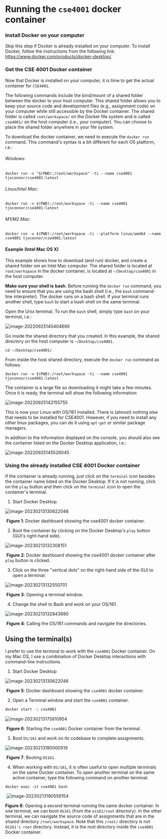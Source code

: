 # Running the `cse4001` docker container

### Install Docker on your computer

Skip this step if Docker is already installed on your computer. To install Docker, follow the instructions from the following link: https://www.docker.com/products/docker-desktop/. 

### Get the CSE 4001 Docker container

Now that Docker is installed on your computer, it is time to get the actual container for `CSE4001`.  

The following commands include the bind/mount of a shared folder between the docker to your host computer. This shared folder allows you to keep your source code and development files (e.g., assignment code) on your computer while still accessible by the Docker container.  The shared folder is called `root/workspace/` on the Docker file system and is called `cse4001/` on the host computer (i.e., your computer). You can choose to place the shared folder anywhere in your file system. 

To download the docker container, we need to execute the `docker run` command. This command's syntax is a bit different for each OS platform, i.e.: 

###### Windows:

```shell
docker run -v "$(PWD):/root/workspace" -ti --name cse4001 tjoconnor/cse4001:latest
```

###### Linux/Intel Mac:

```shell
docker run -v $(PWD):/root/workspace -ti --name cse4001 tjoconnor/cse4001:latest
```

###### M1/M2 Mac:

```shell
docker run -v $(PWD):/root/workspace -ti --platform linux/amd64 --name cse4001 tjoconnor/cse4001:latest
```

#### Example (Intel Mac OS X)

This example shows how to download (and run) docker, and create a shared folder om an Intel Mac computer. The shared folder is located at `root/workspace` in the docker container, is located at `~/Desktop/cse4001` in the host computer.  

**Make sure your shell is** **bash**. Before running the `docker run` command, you need to ensure that you are using the bash shell (i.e., the `bash` command-line interpreter). The docker runs on a bash shell. If your terminal runs another shell, type `bash` to start a bash shell on the same terminal. 

Open the Unix terminal. To run the `bash` shell, simply type `bash` on your terminal, i.e.: 

![image-20220925140404690](./image-20220925140404690.png)

Go inside the shared directory that you created. In this example, the shared directory on the host computer is `~/Desktop/cse4001`. 

```shell
cd ~/Desktop/cse4001/
```

From inside the host shared directory, execute the `docker run` command as follows:

```shell
docker run -v $(PWD):/root/workspace -ti --name cse4001 tjoconnor/cse4001:latest
```

The container is a large file so downloading it might take a few minutes. Once it is ready, the terminal will show the following information: 

![image-20220925142155755](./image-20220925142155755.png)

This is now your Linux with OS/161 installed. There is (almost) nothing else that needs to be installed for CSE4001. However, if you need to install any other linux packages, you can do it using `apt-get` or similar package managers. 

In addition to the information displayed on the console, you should also see the container listed on the Docker Desktop application, i.e.: 

![image-20220925145526045](./image-20220925145526045.png)

### Using the already installed CSE 4001 Docker container

If the container is already running, just click on the `terminal` icon besides the container name listed on the Docker Desktop. If it is not running, click on the `play` button and then click on the `terminal` icon to open the container's terminal. 



1. Start Docker Desktop.

![image-20230213130622046](image-20230213130622046.png)

​	**Figure 1**: Docker dashboard showing the cse4001 docker container. 



2. Boot the container by clicking on the Docker Desktop's `play` button (GUI's right-hand side).

![image-20230213132308151](image-20230213132308151.png)

​	**Figure 2**: Docker dashboard showing the cse4001 docker container after `play` button is clicked. 



3. Click on the three "vertical dots" on the right-hand side of the GUI to open a terminal: 

![image-20230213132550701](image-20230213132550701.png)

​	**Figure 3**: Opening a terminal window.

4. Change the shell to Bash and work on your OS/161.

![image-20230213132843690](image-20230213132843690.png)

​	**Figure 4**: Calling the OS/161 commands and navigate the directories. 



## Using the terminal(s)

I prefer to use the terminal to work with the `cse4001` Docker container. On my Mac OS, I use a combination of Docker Desktop interactions with command-line instructions. 

1. Start Docker Desktop 

![image-20230213130622046](image-20230213130622046.png)

​	**Figure 5**: Docker dashboard showing the `cse4001` docker container. 

2. Open a Terminal window and start the `cse4001` container.

```bash
docker start -i cse4001
```

![image-20230213175810954](image-20230213175810954.png)

​	**Figure 6**: Starting the `cse4001` Docker container from the terminal. 



3. Boot `OS/161` and work on its codebase to complete assignments. 

![image-20230213180000519](image-20230213180000519.png)

​	**Figure 7**: Booting `OS161`.



4. When working with `OS/161`, it is often useful to open multiple terminals on the same Docker container. To open another terminal on the same active container, type the following command on another terminal. 

 ```shell
 docker exec -it cse4001 bash
 ```

​    ![image-20230213180559154](image-20230213180559154.png)

**Figure 8**: Opening a second terminal running the same docker container. In one terminal, we can boot `OS161` (from the `os161/root` directory). In the other terminal, we can navigate the source code of assignments that are in the shared directory `/root/workspace`. Note that this `/root/` directory is not `OS161's root` directory. Instead, it is the root directory inside the `cse4001` Docker container. 

